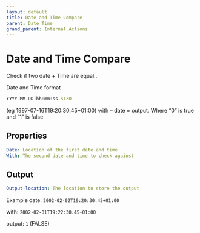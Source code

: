 ```yaml
---
layout: default
title: Date and Time Compare
parent: Date Time
grand_parent: Internal Actions
---
```

# Date and Time Compare
Check if two date + Time are equal..  

Date and Time format
```js
YYYY-MM-DDThh:mm:ss.sTZD
```
(eg 1997-07-16T19:20:30.45+01:00)
with – date = output.   Where “0” is true and “1” is false

## Properties
```yaml
Date: Location of the first date and time
With: The second date and time to check against
```

## Output
```yaml
Output-location: The location to store the output
```

Example
date: `2002-02-02T19:20:30.45+01:00`

with: `2002-02-01T19:22:30.45+01:00`

output: `1` (FALSE)
